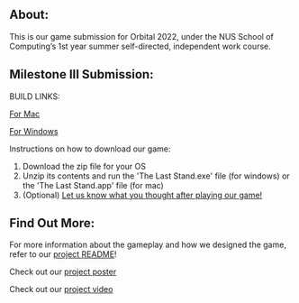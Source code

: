 ## About:
This is our game submission for Orbital 2022, under the NUS School of Computing’s 1st year summer self-directed, independent work course.

## Milestone III Submission:
BUILD LINKS:

[For Mac](https://drive.google.com/file/d/1OMwC0NCiBf9NImWaAA3ZKzXEQrKmAgiP/view?usp=sharing)

[For Windows](https://drive.google.com/file/d/1dQ_hmG31tIj-PoLlGvjv2iyAbJzKBjVJ/view?usp=sharing)

Instructions on how to download our game: 

1. Download the zip file for your OS
2. Unzip its contents and run the 'The Last Stand.exe' file (for windows) or the 'The Last Stand.app' file (for mac)
3. (Optional) [Let us know what you thought after playing our game!](https://forms.gle/1nRUdKkAcAzZrkiq5)

## Find Out More:
For more information about the gameplay and how we designed the game,
refer to our [project README](https://docs.google.com/document/d/1ixqH3erQsPVnn57aD64UmQ3e4C__AWUJHqMFEzs3kkI/edit)!

Check out our [project poster](https://drive.google.com/file/d/1Ww0RH8Jbol4ZULjsN-iCohG6q4ZLKlbx/view?usp=sharing)

Check out our [project video](https://drive.google.com/file/d/1IlZwQquamBFJEwtmy0p422p7kna2Mp0m/view?usp=sharing)


